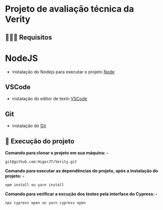 # Projeto de avaliação técnica da Verity

## 👨🏻‍💻 Requisitos

# NodeJS


- instalação do Nodejs para executar o projeto  [Node](https://nodejs.org/en/)


## VSCode


- instalação do editor de texto [VSCode](https://code.visualstudio.com/download)


## Git


- instalação do [Git](https://git-scm.com/downloads)


## 📝 Execução do projeto


 **Comando para clonar o projeto em sua máquina: -**

    git@github.com:HigorJT/Verity.git


 **Comando para executar as dependências do projeto, após a instalação do projeto: -**

    npm install ou yarn install


 **Comando para verificar a excução dos testes pela interface do Cypress: -**

    npx cypress open ou yarn cypress open

    
